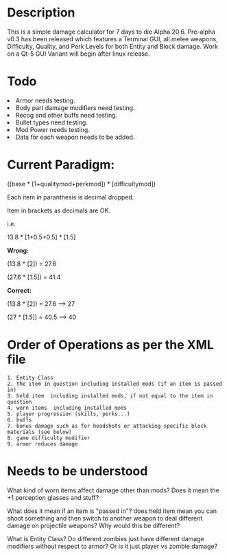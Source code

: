 # Description
This is a simple damage calculator for 7 days to die Alpha 20.6.
Pre-alpha v0.3 has been released which features a Terminal GUI, all melee weapons, Difficulty, Quality, and Perk Levels for both Entity and Block damage.
Work on a Qt-5 GUI Variant will begin after linux release.

# Todo
<li>Armor needs testing.</li>
<li>Body part damage modifiers need testing.</li>
<li>Recog and other buffs need testing.</li>
<li>Bullet types need testing.</li>
<li>Mod Power needs testing.</li>

<li>Data for each weapon needs to be added.</li>

# Current Paradigm:
((base * [1+qualitymod+perkmod]) * [difficultymod])

Each item in paranthesis is decimal dropped.

Item in brackets as decimals are OK.

i.e.

13.8 * [1+0.5+0.5] * [1.5]

<strong>Wrong:</strong>

(13.8 * [2]) = 27.6 

(27.6 * [1.5]) = 41.4

<strong>Correct:</strong>

(13.8 * [2]) = 27.6 --> 27

(27 * [1.5]) = 40.5 --> 40

# Order of Operations as per the XML file

    1. Entity Class
    2. the item in question including installed mods (if an item is passed in)
    3. held item  including installed mods, if not equal to the item in question
    4. worn items  including installed mods
    5. player progression (skills, perks...)
    6. buffs
    7. bonus damage such as for headshots or attacking specific block materials (see below)
    8. game difficulty modifier
    9. armor reduces damage

# Needs to be understood


What kind of worn items affect damage other than mods? 
Does it mean the +1 perception glasses and stuff?

What does it mean if an item is "passed in"?
does held item mean you can shoot something and then switch 
to another weapon to deal different damage on projectile weapons? 
Why would this be different?

What is Entity Class?
Do different zombies just have different damage modifiers
without respect to armor? Or is it just player vs zombie damage?
